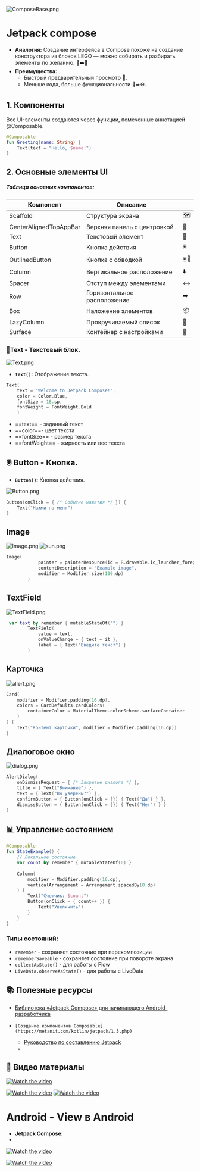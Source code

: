 ![ComposeBase.png](../../images/ComposeBase.png)

# Jetpack compose

* **Аналогия:** Создание интерфейса в Compose похоже на создание конструктора из блоков LEGO — можно собирать и разбирать элементы по желанию. 🧱➡️🏰
* **Преимущества:**
  * Быстрый предварительный просмотр 👀.
  * Меньше кода, больше функциональности 📝➡️⚙️.

## 1. Компоненты

Все UI-элементы создаются через функции, помеченные аннотацией @Composable.

````kotlin
@Composable
fun Greeting(name: String) {
    Text(text = "Hello, $name!")
}
````

## 2. Основные элементы UI

##### **Таблица основных компонентов:**

|Компонент|Описание||
|---------|--------|-|
|Scaffold|Структура экрана|🗺️|
|CenterAlignedTopAppBar|Верхняя панель с центровкой|📌|
|Text|Текстовый элемент|📝|
|Button|Кнопка действия|🖲️|
|OutlinedButton|Кнопка с обводкой|🖲️🔲|
|Column|Вертикальное расположение|⬇️|
|Spacer|Отступ между элементами|↔️|
|Row|Горизонтальное расположение|➡️|
|Box|Наложение элементов|📦|
|LazyColumn|Прокручиваемый список|📜|
|Surface|Контейнер с настройками|🎨|

### 📝Text - Текстовый блок.

![Text.png](../images/Text.png)

* **`Text()`:** Отображение текста.

````kotlin
Text(
    text = "Welcome to Jetpack Compose!",
    color = Color.Blue,
    fontSize = 18.sp,
    fontWeight = FontWeight.Bold
    )
````

* ==text== - заданный текст
* ==color==- цвет текста
* ==fontSize== - размер текста
* ==fontWeight== - жирность или вес текста

## 🖲️ Button - Кнопка.

* **`Button()`:** Кнопка действия.

![Button.png](../images/Button.png)

````kotlin
Button(onClick = { /* Событие нажатия */ }) {
    Text("Нажми на меня")
}
````

## Image

![Image.png](../images/Image.png)
![sun.png](../images/sun.png)

````kotlin
Image(
            painter = painterResource(id = R.drawable.ic_launcher_foreground),
            contentDescription = "Example image",
            modifier = Modifier.size(100.dp)
        )
````

## TextField

![TextField.png](../images/TextField.png)

````kotlin
 var text by remember { mutableStateOf("") }
        TextField(
            value = text,
            onValueChange = { text = it },
            label = { Text("Введите текст") }
        )

````

## Карточка

![allert.png](../images/allert.png)

````kotlin
Card(
    modifier = Modifier.padding(16.dp),
    colors = CardDefaults.cardColors(
        containerColor = MaterialTheme.colorScheme.surfaceContainer
    )
) {
    Text("Контент карточки", modifier = Modifier.padding(16.dp))
}

````

## Диалоговое окно

![dialog.png](../images/dialog.png)

````kotlin
AlertDialog(
    onDismissRequest = { /* Закрытие диалога */ },
    title = { Text("Внимание") },
    text = { Text("Вы уверены?") },
    confirmButton = { Button(onClick = {}) { Text("Да") } },
    dismissButton = { Button(onClick = {}) { Text("Нет") } }
)

````

## 📊 Управление состоянием

````kotlin
@Composable
fun StateExample() {
    // Локальное состояние
    var count by remember { mutableStateOf(0) }
    
    Column(
        modifier = Modifier.padding(16.dp),
        verticalArrangement = Arrangement.spacedBy(8.dp)
    ) {
        Text("Счетчик: $count")
        Button(onClick = { count++ }) {
            Text("Увеличить")
        }
    }
}
````

### Типы состояний:

* `remember` - сохраняет состояние при перекомпозиции
* `rememberSaveable` - сохраняет состояние при повороте экрана
* `collectAsState()` - для работы с Flow
* `LiveData.observeAsState()` - для работы с LiveData

## 📚 Полезные ресурсы

* [Библиотека «Jetpack Compose» для начинающего Android-разработчика](https://habr.com/ru/articles/757572/)
* ````
  [Создание компонентов Composable](https://metanit.com/kotlin/jetpack/1.5.php)
  ````
  
  * [Руководство по составлению Jetpack](https://developer.android.com/develop/ui/compose/tutorial?hl=ru)
  * 

## 🎥 Видео материалы

[![Watch the video](https://img.youtube.com/vi/taWNluAoyaE/0.jpg)](https://www.youtube.com/watch?v=taWNluAoyaE&pp=ygUhamV0cGFjayBjb21wb3NlIE1hdGVyaWFsIERlc2lnbiAz)

[![Watch the video](https://img.youtube.com/vi/YEcVkUN6caw/0.jpg)](https://youtu.be/YEcVkUN6caw?list=PLIh9yLdjK2YeRLnD-gJyVWIq_w-7OMv8r)
[![Watch the video](https://img.youtube.com/vi/7Xg1HSox8QI/0.jpg)](https://youtu.be/7Xg1HSox8QI?list=PLXtiZNKIobF5E1JgDaisqnVJfbZeUFYkm)

# Android - View в Android

* **Jetpack Compose:**
* 

[![Watch the video](https://img.youtube.com/vi/6iVK-DRp61c/0.jpg)](https://youtu.be/6iVK-DRp61c?list=PLIh9yLdjK2YeRLnD-gJyVWIq_w-7OMv8r)

[![Watch the video](https://img.youtube.com/vi/RKMx8aj-q7Y/0.jpg)](https://youtu.be/RKMx8aj-q7Y?list=PLXtiZNKIobF5E1JgDaisqnVJfbZeUFYkm)
